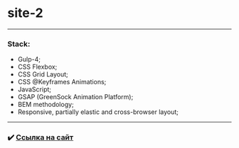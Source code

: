 # site-2

---

### Stack:
* Gulp-4;
* CSS Flexbox;
* CSS Grid Layout;
* CSS @Keyframes Animations;
* JavaScript;
* GSAP (GreenSock Animation Platform);
* BEM methodology;
* Responsive, partially elastic and cross-browser layout;

---

### :heavy_check_mark: [Ссылка на сайт](https://androfficial.github.io/site-2)
